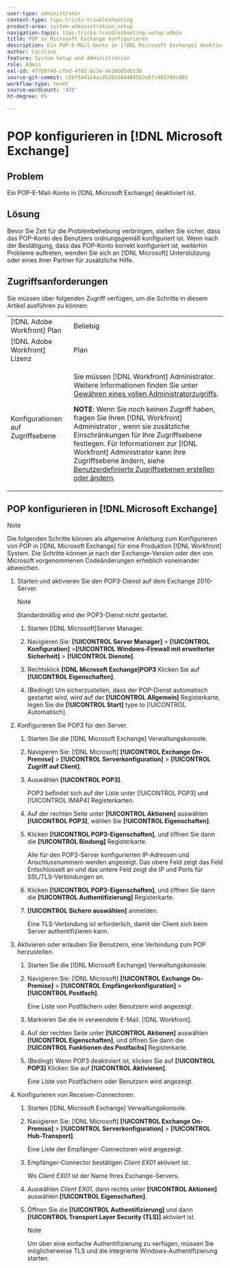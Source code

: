```yaml
---
user-type: administrator
content-type: tips-tricks-troubleshooting
product-area: system-administration;setup
navigation-topic: tips-tricks-troubleshooting-setup-admin
title: POP in Microsoft Exchange konfigurieren
description: Ein POP-E-Mail-Konto in [!DNL Microsoft Exchange] deaktiviert ist.
author: Caroline
feature: System Setup and Administration
role: Admin
exl-id: 4f7b6f40-cfbd-4f02-8c3e-de26b05db13b
source-git-commit: c2bf6441e4ac8520a56d4005b3e87c48370dc065
workflow-type: tm+mt
source-wordcount: '472'
ht-degree: 0%

---
```


# POP konfigurieren in [!DNL Microsoft Exchange]

## Problem

Ein POP-E-Mail-Konto in [!DNL Microsoft Exchange] deaktiviert ist.

## Lösung

Bevor Sie Zeit für die Problembehebung verbringen, stellen Sie sicher, dass das POP-Konto des Benutzers ordnungsgemäß konfiguriert ist. Wenn nach der Bestätigung, dass das POP-Konto korrekt konfiguriert ist, weiterhin Probleme auftreten, wenden Sie sich an [!DNL Microsoft] Unterstützung oder eines ihrer Partner für zusätzliche Hilfe.

<!--
<p data-mc-conditions="QuicksilverOrClassic.Draft mode">For instructions on integrating a POP account in Adobe Workfront, see .</p>
-->

## Zugriffsanforderungen

Sie müssen über folgenden Zugriff verfügen, um die Schritte in diesem Artikel ausführen zu können:

<table style="table-layout:auto"> 
 <col> 
 <col> 
 <tbody> 
  <tr> 
   <td role="rowheader">[!DNL Adobe Workfront] Plan</td> 
   <td>Beliebig</td> 
  </tr> 
  <tr> 
   <td role="rowheader">[!DNL Adobe Workfront] Lizenz</td> 
   <td>Plan</td> 
  </tr> 
  <tr> 
   <td role="rowheader">Konfigurationen auf Zugriffsebene</td> 
   <td> <p>Sie müssen [!DNL Workfront] Administrator. Weitere Informationen finden Sie unter <a href="../../administration-and-setup/add-users/configure-and-grant-access/grant-a-user-full-administrative-access.md" class="MCXref xref">Gewähren eines vollen Administratorzugriffs</a>.</p> <p><b>NOTE</b>: Wenn Sie noch keinen Zugriff haben, fragen Sie Ihren [!DNL Workfront] Administrator , wenn sie zusätzliche Einschränkungen für Ihre Zugriffsebene festlegen. Für Informationen zur [!DNL Workfront] Administrator kann Ihre Zugriffsebene ändern, siehe <a href="../../administration-and-setup/add-users/configure-and-grant-access/create-modify-access-levels.md" class="MCXref xref">Benutzerdefinierte Zugriffsebenen erstellen oder ändern</a>.</p> </td> 
  </tr> 
 </tbody> 
</table>

## POP konfigurieren in [!DNL Microsoft Exchange]

>[!NOTE]
>
>Die folgenden Schritte können als allgemeine Anleitung zum Konfigurieren von POP in [!DNL Microsoft Exchange] für eine Produktion [!DNL Workfront] System. Die Schritte können je nach der Exchange-Version oder den von Microsoft vorgenommenen Codeänderungen erheblich voneinander abweichen.

1. Starten und aktivieren Sie den POP3-Dienst auf dem Exchange 2010-Server.

   >[!NOTE]
   >
   >Standardmäßig wird der POP3-Dienst nicht gestartet.

   1. Starten [!DNL Microsoft]Server Manager.
   1. Navigieren Sie: **[!UICONTROL Server Manager]** > **[!UICONTROL Konfiguration]** >**[!UICONTROL Windows-Firewall mit erweiterter Sicherheit]** > **[!UICONTROL Dienste]**.

   1. Rechtsklick **[!DNL Microsoft Exchange]POP3** Klicken Sie auf **[!UICONTROL Eigenschaften]**.

   1. (Bedingt) Um sicherzustellen, dass der POP-Dienst automatisch gestartet wird, wird auf der **[!UICONTROL Allgemein]** Registerkarte, legen Sie die **[!UICONTROL Start]** type to [!UICONTROL Automatisch].

1. Konfigurieren Sie POP3 für den Server.

   1. Starten Sie die [!DNL Microsoft Exchange] Verwaltungskonsole.
   1. Navigieren Sie: [!DNL Microsoft] **[!UICONTROL Exchange On-Premise]** > **[!UICONTROL Serverkonfiguration]** > **[!UICONTROL Zugriff auf Client]**.

   1. Auswählen **[!UICONTROL POP3]**.

      POP3 befindet sich auf der Liste unter [!UICONTROL POP3] und [!UICONTROL IMAP4] Registerkarten.

   1. Auf der rechten Seite unter **[!UICONTROL Aktionen]** auswählen **[!UICONTROL POP3]**, wählen Sie **[!UICONTROL Eigenschaften]**.

   1. Klicken **[!UICONTROL POP3-Eigenschaften]**, und öffnen Sie dann die **[!UICONTROL Bindung]** Registerkarte.

      Alle für den POP3-Server konfigurierten IP-Adressen und Anschlussnummern werden angezeigt. Das obere Feld zeigt das Feld Entschlüsselt an und das untere Feld zeigt die IP und Ports für SSL/TLS-Verbindungen an.

   1. Klicken **[!UICONTROL POP3-Eigenschaften]**, und öffnen Sie dann die **[!UICONTROL Authentifizierung]** Registerkarte.

   1. **[!UICONTROL Sichern auswählen]** anmelden.

      Eine TLS-Verbindung ist erforderlich, damit der Client sich beim Server authentifizieren kann.

1. Aktivieren oder erlauben Sie Benutzern, eine Verbindung zum POP herzustellen.

   1. Starten Sie die [!DNL Microsoft Exchange] Verwaltungskonsole.
   1. Navigieren Sie: [!DNL Microsoft] **[!UICONTROL Exchange On-Premise]** > **[!UICONTROL Empfängerkonfiguration]** > **[!UICONTROL Postfach]**.

      Eine Liste von Postfächern oder Benutzern wird angezeigt.

   1. Markieren Sie die in verwendete E-Mail. [!DNL Workfront].
   1. Auf der rechten Seite unter **[!UICONTROL Aktionen]** auswählen **[!UICONTROL Eigenschaften]**, und öffnen Sie dann die **[!UICONTROL Funktionen des Postfachs]** Registerkarte.

   1. (Bedingt) Wenn POP3 deaktiviert ist, klicken Sie auf **[!UICONTROL POP3]** Klicken Sie auf **[!UICONTROL Aktivieren]**.

      Eine Liste von Postfächern oder Benutzern wird angezeigt.

1. Konfigurieren von Receiver-Connectoren.

   1. Starten [!DNL Microsoft Exchange] Verwaltungskonsole.
   1. Navigieren Sie: [!DNL Microsoft] **[!UICONTROL Exchange On-Premise]** > **[!UICONTROL Serverkonfiguration]** > **[!UICONTROL Hub-Transport]**.

      Eine Liste der Empfänger-Connectoren wird angezeigt.

   1. Empfänger-Connector bestätigen *Client* *EX01* aktiviert ist.

      Wo *Client* *EX01* ist der Name Ihres Exchange-Servers.

   1. Auswählen *Client EX01*, dann rechts unter **[!UICONTROL Aktionen]** auswählen **[!UICONTROL Eigenschaften]**.

   1. Öffnen Sie die **[!UICONTROL Authentifizierung]** und dann **[!UICONTROL Transport Layer Security (TLS)]** aktiviert ist.

      >[!NOTE]
      >
      >Um über eine einfache Authentifizierung zu verfügen, müssen Sie möglicherweise TLS und die integrierte Windows-Authentifizierung starten.
